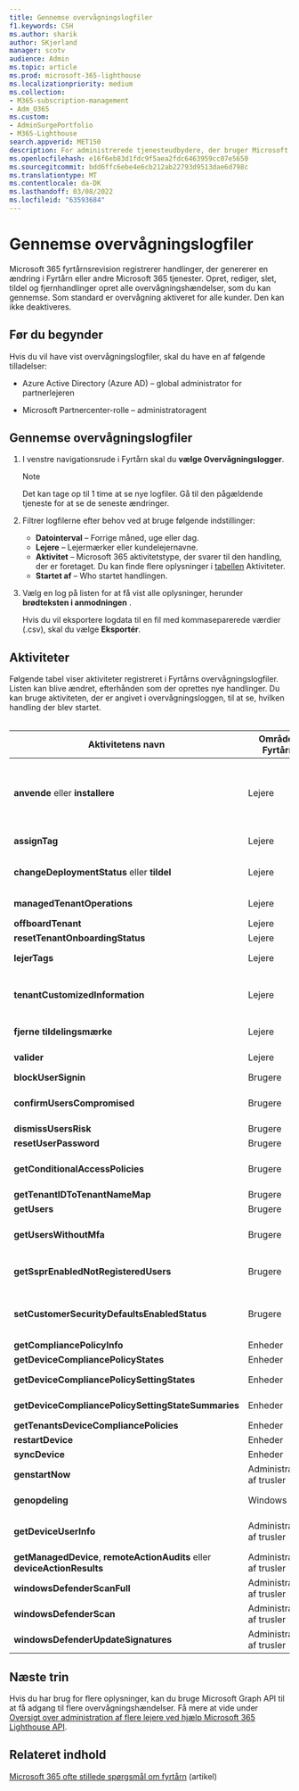 ```yaml
---
title: Gennemse overvågningslogfiler
f1.keywords: CSH
ms.author: sharik
author: SKjerland
manager: scotv
audience: Admin
ms.topic: article
ms.prod: microsoft-365-lighthouse
ms.localizationpriority: medium
ms.collection:
- M365-subscription-management
- Adm_O365
ms.custom:
- AdminSurgePortfolio
- M365-Lighthouse
search.appverid: MET150
description: For administrerede tjenesteudbydere, der bruger Microsoft 365 Lighthouse, kan du få mere at vide om, hvordan du gennemser overvågningslogfiler.
ms.openlocfilehash: e16f6eb83d1fdc9f5aea2fdc6463959cc07e5650
ms.sourcegitcommit: bdd6ffc6ebe4e6cb212ab22793d9513dae6d798c
ms.translationtype: MT
ms.contentlocale: da-DK
ms.lasthandoff: 03/08/2022
ms.locfileid: "63593684"
---
```

# <a name="review-audit-logs"></a>Gennemse overvågningslogfiler

Microsoft 365 fyrtårnsrevision registrerer handlinger, der genererer en ændring i Fyrtårn eller andre Microsoft 365 tjenester. Opret, rediger, slet, tildel og fjernhandlinger opret alle overvågningshændelser, som du kan gennemse. Som standard er overvågning aktiveret for alle kunder. Den kan ikke deaktiveres.

## <a name="before-you-begin"></a>Før du begynder

Hvis du vil have vist overvågningslogfiler, skal du have en af følgende tilladelser:

- Azure Active Directory (Azure AD) – global administrator for partnerlejeren

- Microsoft Partnercenter-rolle – administratoragent

## <a name="review-audit-logs"></a>Gennemse overvågningslogfiler

1. I venstre navigationsrude i Fyrtårn skal du **vælge Overvågningslogger**.

    > [!NOTE]
    > Det kan tage op til 1 time at se nye logfiler. Gå til den pågældende tjeneste for at se de seneste ændringer.

2. Filtrer logfilerne efter behov ved at bruge følgende indstillinger:

    - **Datointerval** – Forrige måned, uge eller dag.
    - **Lejere** – Lejermærker eller kundelejernavne.
    - **Aktivitet** – Microsoft 365 aktivitetstype, der svarer til den handling, der er foretaget. Du kan finde flere oplysninger i [tabellen](#activities) Aktiviteter.
    - **Startet af** – Who startet handlingen.

3. Vælg en log på listen for at få vist alle oplysninger, herunder **brødteksten i anmodningen** .

    Hvis du vil eksportere logdata til en fil med kommaseparerede værdier (.csv), skal du vælge **Eksportér**.

## <a name="activities"></a>Aktiviteter

Følgende tabel viser aktiviteter registreret i Fyrtårns overvågningslogfiler. Listen kan blive ændret, efterhånden som der oprettes nye handlinger. Du kan bruge aktiviteten, der er angivet i overvågningsloggen, til at se, hvilken handling der blev startet.<br><br>

| Aktivitetens navn | Område i Fyrtårn | Handling startet | Påvirket tjeneste |
|--|--|--|--|
| **anvende** eller **installere** | Lejere | Anvend en udrulningsplan | Azure AD, Microsoft Endpoint Manager (MEM) |
| **assignTag** | Lejere | Anvend et mærke fra en kunde | Fyrtårn |
| **changeDeploymentStatus** eller **tildel** | Lejere | Opdater status for handlingsplan for installationsplan | Fyrtårn |
| **managedTenantOperations** | Lejere | Få vist oplysninger om en installationsplan | Azure AD |
| **offboardTenant** | Lejere | Deaktiver en kunde | Fyrtårn |
| **resetTenantOnboardingStatus** | Lejere | Reactive a customer | Fyrtårn |
| **lejerTags** | Lejere | Opret eller slet et mærke | Fyrtårn |
| **tenantCustomizedInformation** | Lejere | Oprette, opdatere eller slette et kundewebsted eller kontaktoplysninger | Fyrtårn |
| **fjerne tildelingsmærke** | Lejere | Fjern et mærke fra en kunde | Fyrtårn |
| **valider** | Lejere | Test en installationsplan | Azure AD |
| **blockUserSignin** | Brugere | Bloker logon | Azure AD |
| **confirmUsersCompromised** | Brugere | Bekræft, at en bruger er blevet kompromitteret | Azure AD |
| **dismissUsersRisk** | Brugere | Afvis brugerrisici | Azure AD |
| **resetUserPassword** | Brugere | Nulstil adgangskode | Azure AD |
| **getConditionalAccessPolicies** | Brugere | Vis nøglecenterpolitikker, der kræver MFA | Azure AD |
| **getTenantIDToTenantNameMap** | Brugere | Søg efter ID'er | Azure AD |
| **getUsers** | Brugere | Søg efter brugere | Azure AD |
| **getUsersWithoutMfa** | Brugere | Få vist brugere, der ikke er registreret til MFA | Azure AD |
| **getSsprEnabledNotRegisteredUsers** | Brugere | Få vist brugere, der ikke er registreret for SSPR | Azure AD |
| **setCustomerSecurityDefaultsEnabledStatus** | Brugere | Aktivér multifaktorgodkendelse (MFA) med sikkerhedsstandard | Azure AD |
|**getCompliancePolicyInfo** | Enheder | Få vist en politik | MEM
|**getDeviceCompliancePolicyStates** | Enheder | Vis politik tilstande | MEM
|**getDeviceCompliancePolicySettingStates** | Enheder | Få vist ikke-kompatible indstillinger | MEM
|**getDeviceCompliancePolicySettingStateSummaries** | Enheder | Få vist ikke-kompatible enheder | MEM
|**getTenantsDeviceCompliancePolicies** | Enheder | Sammenlign politikker | MEM
| **restartDevice** | Enheder | Genstart | MEM |
| **syncDevice** | Enheder | Synkroniser | MEM |
| **genstartNow** | Administration af trusler | Genstart | MEM |
| **genopdeling** | Windows 365 | Prøv klargøring igen | Windows 365 |
| **getDeviceUserInfo** | Administration af trusler | Få vist brugeroplysninger for administreret enhed  | MEM |
| **getManagedDevice**, **remoteActionAudits** eller **deviceActionResults** | Administration af trusler | Få vist oplysninger om administreret enhed  | MEM |
| **windowsDefenderScanFull** | Administration af trusler | Fuld scanning | MEM |
| **windowsDefenderScan** | Administration af trusler | Hurtig scanning | MEM |
| **windowsDefenderUpdateSignatures** | Administration af trusler | Opdater antivirus | MEM |

## <a name="next-steps"></a>Næste trin

Hvis du har brug for flere oplysninger, kan du bruge Microsoft Graph API til at få adgang til flere overvågningshændelser. Få mere at vide under [Oversigt over administration af flere lejere ved hjælp Microsoft 365 Lighthouse API](/graph/managedtenants-concept-overview).

## <a name="related-content"></a>Relateret indhold

[Microsoft 365 ofte stillede spørgsmål om fyrtårn](m365-lighthouse-faq.yml) (artikel)

